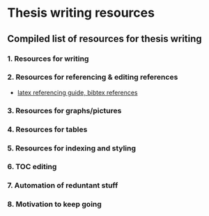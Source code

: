 # Thesis writing resources
## Compiled list of  resources for thesis writing 
### 1. Resources for writing
### 2. Resources for referencing & editing references 
* [latex referencing guide, bibtex references](https://web.uri.edu/engineering/student-support/thesisguide/bibliography/) 
### 3. Resources for graphs/pictures

### 4. Resources for tables

### 5. Resources for indexing and styling

### 6. TOC editing

### 7. Automation of reduntant stuff

### 8. Motivation to keep going 
